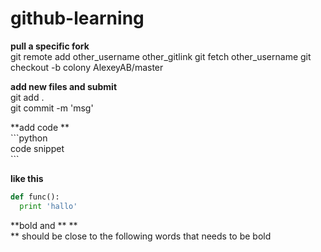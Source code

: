 # github-learning


**pull a specific fork** <br>
git remote add other_username other_gitlink
git fetch other_username 
git checkout -b colony AlexeyAB/master



**add new files and submit**<br>
git add .  <br>
git commit -m 'msg'


**add code ** <br>
\`\`\`python <br>
code snippet <br>
\`\`\`<br>

**like this** <br>
```python
def func():
  print 'hallo'
```


**bold and \*\* ** <br>
\*\* should be close to the following words that needs to be bold

